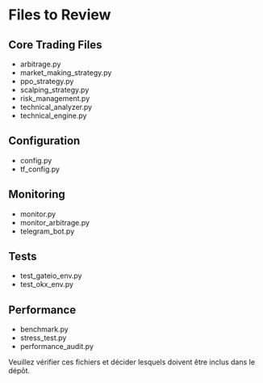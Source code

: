 # Files to Review

## Core Trading Files
- arbitrage.py
- market_making_strategy.py
- ppo_strategy.py
- scalping_strategy.py
- risk_management.py
- technical_analyzer.py
- technical_engine.py

## Configuration
- config.py
- tf_config.py

## Monitoring
- monitor.py
- monitor_arbitrage.py
- telegram_bot.py

## Tests
- test_gateio_env.py
- test_okx_env.py

## Performance
- benchmark.py
- stress_test.py
- performance_audit.py

Veuillez vérifier ces fichiers et décider lesquels doivent être inclus dans le dépôt.
